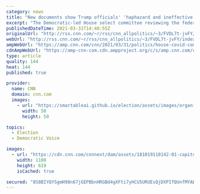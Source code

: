 ```yaml
---
category: news
title: "New documents show Trump officials' 'haphazard and ineffective' approach to procuring PPE at start of pandemic, House committee says "
excerpt: "The Democratic-led House select committee reviewing the federal response to Covid-19 says it obtained documents that show the Trump administration at the start of the pandemic crisis \"pursued a haphazard and ineffective approach to procurement\" of personal protective equipment and medical supplies.\n"
publishedDateTime: 2021-03-31T14:40:55Z
originalUrl: "http://rss.cnn.com/~r/rss/cnn_allpolitics/~3/FVDL7t-jvFY/index.html"
webUrl: "http://rss.cnn.com/~r/rss/cnn_allpolitics/~3/FVDL7t-jvFY/index.html"
ampWebUrl: "https://amp.cnn.com/cnn/2021/03/31/politics/house-covid-committee-trump-administration-navarro-ppp/index.html"
cdnAmpWebUrl: "https://amp-cnn-com.cdn.ampproject.org/c/s/amp.cnn.com/cnn/2021/03/31/politics/house-covid-committee-trump-administration-navarro-ppp/index.html"
type: article
quality: 144
heat: 144
published: true

provider:
  name: CNN
  domain: cnn.com
  images:
    - url: "https://smartableai.github.io/election/assets/images/organizations/cnn.com-50x50.jpg"
      width: 50
      height: 50

topics:
  - Election
  - Democratic Voice

images:
  - url: "https://cdn.cnn.com/cnnnext/dam/assets/181019110142-01-capitol-building-file-super-tease.jpg"
    width: 1100
    height: 619
    isCached: true

secured: "8S8BIYQYSgmH98n67jGEPBbnHRGBd4gXFti7yHCU5URUEsQjDXPIfQUnfMYABtRmWoK/MCEuQzJ6J1+SnfjtpR0tG8CWZjonrpd2PCTzsGdhuOlYba3k+64hBGmiRepBLaGYxkSjWbqmtA+TpQe8I2YRfAMwq9Z/ofILrQPy7WSuCnw6xgdoOZ2f6XxJ6DV91Y/MaZo80ROCFsUbxIi3jmGI06/9Mhg4hFXvveoeV/OtDlvYYANeTaKLEwbUBfa4nWgXWi1i3aBzdRjEm+puovcdt+nC7AlxSqWHgGqQezNW3GdvItzmwWuEarqY68nhDrRc3NWZ0vwpQsRdb6uoabqZAQg9Tj/9MhztTVPLX8I=;o94nLV1lnXcnkU3526AgEQ=="
---
```



